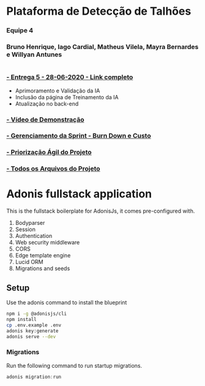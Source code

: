# Plataforma de Detecção de Talhões

### Equipe 4
### Bruno Henrique, Iago Cardial, Matheus Vilela, Mayra Bernardes e Willyan Antunes
#

### [- Entrega 5 - 28-06-2020 - Link completo](https://drive.google.com/drive/folders/18Q7oKaIyHLlHcQn1jylB3gcya4lQrOEn?usp=sharing)
- Aprimoramento e Validação da IA
- Inclusão da página de Treinamento da IA
- Atualização no back-end

### [- Vídeo de Demonstração](https://drive.google.com/drive/folders/1__mVri_h0-svoRSe5CcslOVOTgzl7suV?usp=sharing)

### [- Gerenciamento da Sprint - Burn Down e Custo](https://docs.google.com/spreadsheets/d/18nxotizbgWOUV79GEEmgSKg7JJiXPh1RW-djI0H_5po/edit?usp=sharing)

### [- Priorização Ágil do Projeto](https://drive.google.com/file/d/1coPe5WSlf4Z6aESZTwiY6y2t_J95KEWr/view?usp=sharing)

### [- Todos os Arquivos do Projeto](https://drive.google.com/drive/folders/1VwCP69CIkUA82ie0dcBAwo4NLiBk8iC7?usp=sharing)
#

# Adonis fullstack application

This is the fullstack boilerplate for AdonisJs, it comes pre-configured with.

1. Bodyparser
2. Session
3. Authentication
4. Web security middleware
5. CORS
6. Edge template engine
7. Lucid ORM
8. Migrations and seeds

## Setup

Use the adonis command to install the blueprint

```bash
npm i -g @adonisjs/cli
npm install
cp .env.example .env
adonis key:generate
adonis serve --dev
```


### Migrations

Run the following command to run startup migrations.

```js
adonis migration:run
```
